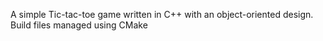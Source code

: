 A simple Tic-tac-toe game written in C++ with an object-oriented design. Build files managed using CMake
